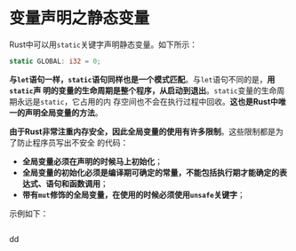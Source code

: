 变量声明之静态变量
================================================================================
Rust中可以用`static`关键字声明静态变量。如下所示：
```rust
static GLOBAL: i32 = 0;
```
**与`let`语句一样，`static`语句同样也是一个模式匹配**。与`let`语句不同的是，**用`static`声
明的变量的生命周期是整个程序，从启动到退出**。`static`变量的生命周期永远是`static`，它占用的内
存空间也不会在执行过程中回收。**这也是Rust中唯一的声明全局变量的方法**。

**由于Rust非常注重内存安全，因此全局变量的使用有许多限制**。这些限制都是为了防止程序员写出不安全
的代码：
+ **全局变量必须在声明的时候马上初始化**；
+ **全局变量的初始化必须是编译期可确定的常量，不能包括执行期才能确定的表达式、语句和函数调用**；
+ **带有`mut`修饰的全局变量，在使用的时候必须使用`unsafe`关键字**；

示例如下：
```rust

```

































dd
